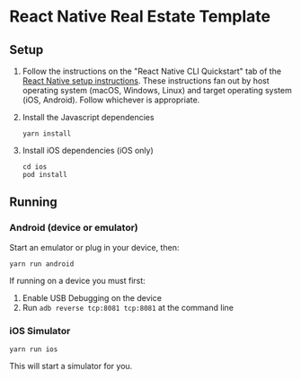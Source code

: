 # React Native Real Estate Template

## Setup

1. Follow the instructions on the "React Native CLI Quickstart" tab of
   the [React Native setup instructions](
   https://reactnative.dev/docs/environment-setup).  These
   instructions fan out by host operating system (macOS, Windows,
   Linux) and target operating system (iOS, Android).  Follow
   whichever is appropriate.

2. Install the Javascript dependencies
   ```
   yarn install
   ```

3. Install iOS dependencies (iOS only)
   ```
   cd ios
   pod install
   ```
## Running

### Android (device or emulator)

Start an emulator or plug in your device, then:

`yarn run android`

If running on a device you must first:
  1. Enable USB Debugging on the device
  2. Run `adb reverse tcp:8081 tcp:8081` at the command line


### iOS Simulator

`yarn run ios`

This will start a simulator for you.
